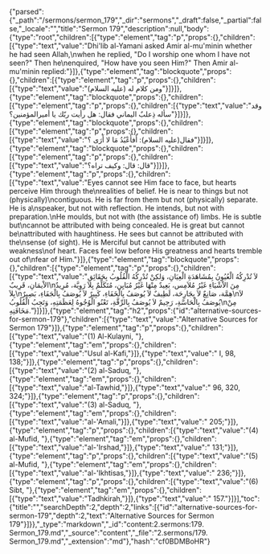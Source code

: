 {"parsed":{"_path":"/sermons/sermon_179","_dir":"sermons","_draft":false,"_partial":false,"_locale":"","title":"Sermon 179","description":null,"body":{"type":"root","children":[{"type":"element","tag":"p","props":{},"children":[{"type":"text","value":"Dhi'lib al-Yamani asked Amir al-mu'minin whether he had seen Allah,\nwhen he replied, \"Do I worship one whom I have not seen?\" Then he\nenquired, \"How have you seen Him?\" Then Amir al-mu'minin replied:"}]},{"type":"element","tag":"blockquote","props":{},"children":[{"type":"element","tag":"p","props":{},"children":[{"type":"text","value":"ومن كلام له (عليه السلام)"}]}]},{"type":"element","tag":"blockquote","props":{},"children":[{"type":"element","tag":"p","props":{},"children":[{"type":"text","value":"وقد سأله ذِعلبٌ اليماني فقال: هل رأيت ربّك يا أميرالمؤمنين؟"}]}]},{"type":"element","tag":"blockquote","props":{},"children":[{"type":"element","tag":"p","props":{},"children":[{"type":"text","value":"فقال(عليه السلام): أَفأَعْبُدُ مَا لا أَرَى ؟"}]}]},{"type":"element","tag":"blockquote","props":{},"children":[{"type":"element","tag":"p","props":{},"children":[{"type":"text","value":"قال: قال: وكيف تراه؟"}]}]},{"type":"element","tag":"p","props":{},"children":[{"type":"text","value":"Eyes cannot see Him face to face, but hearts perceive Him through the\nrealities of belief. He is near to things but not (physically)\ncontiguous. He is far from them but not (physically) separate. He is a\nspeaker, but not with reflection. He intends, but not with preparation.\nHe moulds, but not with (the assistance of) limbs. He is subtle but\ncannot be attributed with being concealed. He is great but cannot be\nattributed with haughtiness. He sees but cannot be attributed with the\nsense (of sight). He is Merciful but cannot be attributed with weakness\nof heart. Faces feel low before His greatness and hearts tremble out of\nfear of Him."}]},{"type":"element","tag":"blockquote","props":{},"children":[{"type":"element","tag":"p","props":{},"children":[{"type":"text","value":"لاَ تُدْرِكُهُ الْعُيُونُ بِمُشَاهَدَةِ الْعِيَانِ، وَلكِنْ تُدْرِكُهُ الْقُلُوبُ بِحَقَائِقِ الاْيمَانِ، قَرِيبٌ\nمِنَ الاْشْيَاءِ غَيْرُ مُلاَمِس، بَعِيدٌ مِنْهَا غَيْرُ مُبَايِن، مُتَكَلِّمٌ بِلاَ رَوِيَّة، مُرِيدٌ بِلاَ\nهِمَّة، صَانِعٌ لاَ بِجَارِحَة، لَطِيفٌ لاَ يُوصَفُ بِالْخَفَاءِ، كَبِيرٌ لاَ يُوصَفُ بِالْجَفَاءِ، بَصِيرٌ\nلاَ يُوصَفُ بِالْحَاسَّةِ، رَحِيمٌ لاَ يُوصَفُ بِالرِّقَّةِ، تَعْنُو الْوُجُوهُ لِعَظَمَتِهِ، وَتَجِبُ الْقُلُوبُ\nمِنْ مَخَافَتِهِ."}]}]},{"type":"element","tag":"h2","props":{"id":"alternative-sources-for-sermon-179"},"children":[{"type":"text","value":"Alternative Sources for Sermon 179"}]},{"type":"element","tag":"p","props":{},"children":[{"type":"text","value":"(1) Al-Kulayni, "},{"type":"element","tag":"em","props":{},"children":[{"type":"text","value":"Usul al-Kafi,"}]},{"type":"text","value":" I, 98, 138;"}]},{"type":"element","tag":"p","props":{},"children":[{"type":"text","value":"(2) al-Saduq, "},{"type":"element","tag":"em","props":{},"children":[{"type":"text","value":"al-Tawhid,"}]},{"type":"text","value":" 96, 320, 324;"}]},{"type":"element","tag":"p","props":{},"children":[{"type":"text","value":"(3) al-Saduq, "},{"type":"element","tag":"em","props":{},"children":[{"type":"text","value":"al-'Amali,"}]},{"type":"text","value":" 205;"}]},{"type":"element","tag":"p","props":{},"children":[{"type":"text","value":"(4) al-Mufid, "},{"type":"element","tag":"em","props":{},"children":[{"type":"text","value":"al-'Irshad,"}]},{"type":"text","value":" 131;"}]},{"type":"element","tag":"p","props":{},"children":[{"type":"text","value":"(5) al-Mufid, "},{"type":"element","tag":"em","props":{},"children":[{"type":"text","value":"al-'Ikhtisas,"}]},{"type":"text","value":" 236;"}]},{"type":"element","tag":"p","props":{},"children":[{"type":"text","value":"(6) Sibt, "},{"type":"element","tag":"em","props":{},"children":[{"type":"text","value":"Tadhkirah,"}]},{"type":"text","value":" 157."}]}],"toc":{"title":"","searchDepth":2,"depth":2,"links":[{"id":"alternative-sources-for-sermon-179","depth":2,"text":"Alternative Sources for Sermon 179"}]}},"_type":"markdown","_id":"content:2.sermons:179. Sermon_179.md","_source":"content","_file":"2.sermons/179. Sermon_179.md","_extension":"md"},"hash":"cf0BDMBoHR"}